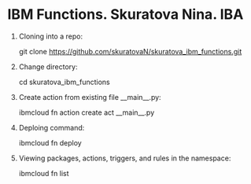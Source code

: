 # IBM Functions.    Skuratova Nina.     IBA

1. Cloning into a repo:

    git clone https://github.com/skuratovaN/skuratova_ibm_functions.git

2. Change directory:

    cd skuratova_ibm_functions
    
3. Create action from existing file \_\_main__.py:

    ibmcloud fn action create act \_\_main__.py

4. Deploing command:

    ibmcloud fn deploy

5. Viewing packages, actions, triggers, and rules in the namespace:

    ibmcloud fn list
